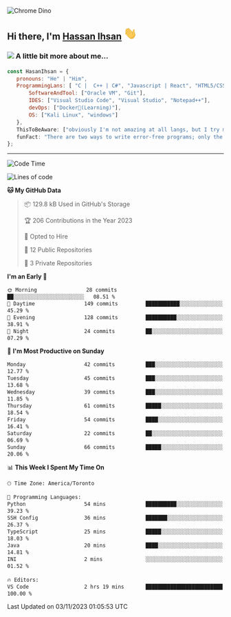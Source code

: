  <!--
**HasanIhsan/HasanIhsan** is a ✨ _special_ ✨ repository because its `README.md` (this file) appears on your GitHub profile.
-->

![Chrome Dino](https://mir-s3-cdn-cf.behance.net/project_modules/max_1200/4ff07986208593.5d9a654e92f36.gif)


<h2 align="left">Hi there, I'm <a href="https://www.linkedin.com/in/hassan-ihsan-045b11231/" target="_blank" rel="noopener noreferrer">Hassan Ihsan</a> <img src="https://raw.githubusercontent.com/ABSphreak/ABSphreak/master/gifs/Hi.gif" height="30" />
 
 
 ### <img src="https://media.giphy.com/media/VgCDAzcKvsR6OM0uWg/giphy.gif" width="50"> A little bit more about me...  
 
 ```javascript
const HasanIhsan = {
    pronouns: "He" | "Him",
    ProgrammingLans: [ "C |  C++ | C#", "Javascript | React", "HTML5/CSS", "JSON", "Java"],
        SoftwareAndTool: ["Oracle VM", "Git"],
        IDES: ["Visual Studio Code", "Visual Studio", "Notepad++"],
        devOps: ["Docker🐳(Learning)"], 
        OS: ["Kali Linux", "windows"]
    },
    ThisToBeAware: ["obviously I'm not amazing at all langs, but I try my best not to go rusty"], 
    funFact: "There are two ways to write error-free programs; only the third one works"
};
```
 
 --- 

<!--START_SECTION:waka-->
![Code Time](http://img.shields.io/badge/Code%20Time-241%20hrs%2047%20mins-blue)

![Lines of code](https://img.shields.io/badge/From%20Hello%20World%20I%27ve%20Written-1.0%20million%20lines%20of%20code-blue)

**🐱 My GitHub Data** 

> 📦 129.8 kB Used in GitHub's Storage 
 > 
> 🏆 206 Contributions in the Year 2023
 > 
> 💼 Opted to Hire
 > 
> 📜 12 Public Repositories 
 > 
> 🔑 3 Private Repositories 
 > 
**I'm an Early 🐤** 

```text
🌞 Morning                28 commits          ██░░░░░░░░░░░░░░░░░░░░░░░   08.51 % 
🌆 Daytime                149 commits         ███████████░░░░░░░░░░░░░░   45.29 % 
🌃 Evening                128 commits         ██████████░░░░░░░░░░░░░░░   38.91 % 
🌙 Night                  24 commits          ██░░░░░░░░░░░░░░░░░░░░░░░   07.29 % 
```
📅 **I'm Most Productive on Sunday** 

```text
Monday                   42 commits          ███░░░░░░░░░░░░░░░░░░░░░░   12.77 % 
Tuesday                  45 commits          ███░░░░░░░░░░░░░░░░░░░░░░   13.68 % 
Wednesday                39 commits          ███░░░░░░░░░░░░░░░░░░░░░░   11.85 % 
Thursday                 61 commits          █████░░░░░░░░░░░░░░░░░░░░   18.54 % 
Friday                   54 commits          ████░░░░░░░░░░░░░░░░░░░░░   16.41 % 
Saturday                 22 commits          ██░░░░░░░░░░░░░░░░░░░░░░░   06.69 % 
Sunday                   66 commits          █████░░░░░░░░░░░░░░░░░░░░   20.06 % 
```


📊 **This Week I Spent My Time On** 

```text
🕑︎ Time Zone: America/Toronto

💬 Programming Languages: 
Python                   54 mins             ██████████░░░░░░░░░░░░░░░   39.23 % 
SSH Config               36 mins             ███████░░░░░░░░░░░░░░░░░░   26.37 % 
TypeScript               25 mins             █████░░░░░░░░░░░░░░░░░░░░   18.03 % 
Java                     20 mins             ████░░░░░░░░░░░░░░░░░░░░░   14.81 % 
INI                      2 mins              ░░░░░░░░░░░░░░░░░░░░░░░░░   01.52 % 

🔥 Editors: 
VS Code                  2 hrs 19 mins       █████████████████████████   100.00 % 
```


 Last Updated on 03/11/2023 01:05:53 UTC
<!--END_SECTION:waka-->
 
 
